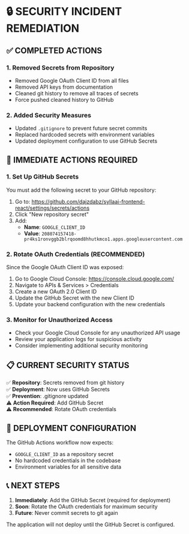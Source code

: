 # 🔒 SECURITY INCIDENT REMEDIATION

## ✅ COMPLETED ACTIONS

### 1. **Removed Secrets from Repository**
- Removed Google OAuth Client ID from all files
- Removed API keys from documentation  
- Cleaned git history to remove all traces of secrets
- Force pushed cleaned history to GitHub

### 2. **Added Security Measures**
- Updated `.gitignore` to prevent future secret commits
- Replaced hardcoded secrets with environment variables
- Updated deployment configuration to use GitHub Secrets

## 🚨 IMMEDIATE ACTIONS REQUIRED

### 1. **Set Up GitHub Secrets**
You must add the following secret to your GitHub repository:

1. Go to: https://github.com/dajzdabz/syllaai-frontend-react/settings/secrets/actions
2. Click "New repository secret"
3. Add:
   - **Name**: `GOOGLE_CLIENT_ID`
   - **Value**: `208074157418-pr4ks1ronvggb2blrqoomd8hhutkmco1.apps.googleusercontent.com`

### 2. **Rotate OAuth Credentials (RECOMMENDED)**
Since the Google OAuth Client ID was exposed:

1. Go to Google Cloud Console: https://console.cloud.google.com/
2. Navigate to APIs & Services > Credentials
3. Create a new OAuth 2.0 Client ID
4. Update the GitHub Secret with the new Client ID
5. Update your backend configuration with the new credentials

### 3. **Monitor for Unauthorized Access**
- Check your Google Cloud Console for any unauthorized API usage
- Review your application logs for suspicious activity
- Consider implementing additional security monitoring

## 📋 CURRENT SECURITY STATUS

✅ **Repository**: Secrets removed from git history  
✅ **Deployment**: Now uses GitHub Secrets  
✅ **Prevention**: .gitignore updated  
⚠️ **Action Required**: Add GitHub Secret  
⚠️ **Recommended**: Rotate OAuth credentials  

## 🔧 DEPLOYMENT CONFIGURATION

The GitHub Actions workflow now expects:
- `GOOGLE_CLIENT_ID` as a repository secret
- No hardcoded credentials in the codebase
- Environment variables for all sensitive data

## 📞 NEXT STEPS

1. **Immediately**: Add the GitHub Secret (required for deployment)
2. **Soon**: Rotate the OAuth credentials for maximum security
3. **Future**: Never commit secrets to git again

The application will not deploy until the GitHub Secret is configured.